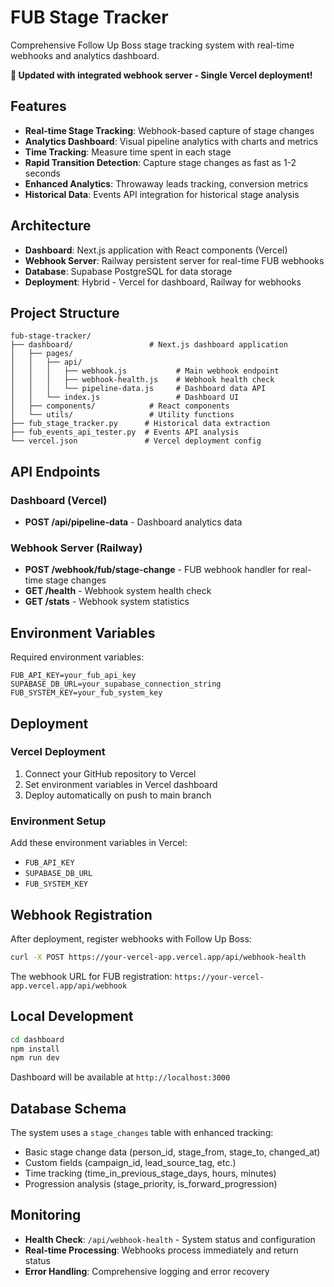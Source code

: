 # FUB Stage Tracker

Comprehensive Follow Up Boss stage tracking system with real-time webhooks and analytics dashboard.

**🚀 Updated with integrated webhook server - Single Vercel deployment!**

## Features

- **Real-time Stage Tracking**: Webhook-based capture of stage changes
- **Analytics Dashboard**: Visual pipeline analytics with charts and metrics
- **Time Tracking**: Measure time spent in each stage
- **Rapid Transition Detection**: Capture stage changes as fast as 1-2 seconds
- **Enhanced Analytics**: Throwaway leads tracking, conversion metrics
- **Historical Data**: Events API integration for historical stage analysis

## Architecture

- **Dashboard**: Next.js application with React components (Vercel)
- **Webhook Server**: Railway persistent server for real-time FUB webhooks  
- **Database**: Supabase PostgreSQL for data storage
- **Deployment**: Hybrid - Vercel for dashboard, Railway for webhooks

## Project Structure

```
fub-stage-tracker/
├── dashboard/                 # Next.js dashboard application
│   ├── pages/
│   │   ├── api/
│   │   │   ├── webhook.js           # Main webhook endpoint
│   │   │   ├── webhook-health.js    # Webhook health check
│   │   │   └── pipeline-data.js     # Dashboard data API
│   │   └── index.js                 # Dashboard UI
│   ├── components/            # React components
│   └── utils/                 # Utility functions
├── fub_stage_tracker.py      # Historical data extraction
├── fub_events_api_tester.py  # Events API analysis
└── vercel.json               # Vercel deployment config
```

## API Endpoints

### Dashboard (Vercel)
- **POST /api/pipeline-data** - Dashboard analytics data

### Webhook Server (Railway) 
- **POST /webhook/fub/stage-change** - FUB webhook handler for real-time stage changes
- **GET /health** - Webhook system health check
- **GET /stats** - Webhook system statistics

## Environment Variables

Required environment variables:

```env
FUB_API_KEY=your_fub_api_key
SUPABASE_DB_URL=your_supabase_connection_string  
FUB_SYSTEM_KEY=your_fub_system_key
```

## Deployment

### Vercel Deployment

1. Connect your GitHub repository to Vercel
2. Set environment variables in Vercel dashboard
3. Deploy automatically on push to main branch

### Environment Setup

Add these environment variables in Vercel:
- `FUB_API_KEY`
- `SUPABASE_DB_URL` 
- `FUB_SYSTEM_KEY`

## Webhook Registration

After deployment, register webhooks with Follow Up Boss:

```bash
curl -X POST https://your-vercel-app.vercel.app/api/webhook-health
```

The webhook URL for FUB registration:
`https://your-vercel-app.vercel.app/api/webhook`

## Local Development

```bash
cd dashboard
npm install
npm run dev
```

Dashboard will be available at `http://localhost:3000`

## Database Schema

The system uses a `stage_changes` table with enhanced tracking:

- Basic stage change data (person_id, stage_from, stage_to, changed_at)
- Custom fields (campaign_id, lead_source_tag, etc.)
- Time tracking (time_in_previous_stage_days, hours, minutes)
- Progression analysis (stage_priority, is_forward_progression)

## Monitoring

- **Health Check**: `/api/webhook-health` - System status and configuration
- **Real-time Processing**: Webhooks process immediately and return status
- **Error Handling**: Comprehensive logging and error recovery
